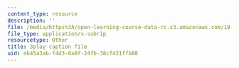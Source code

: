```yaml
---
content_type: resource
description: ''
file: /media/https%3A/open-learning-course-data-rc.s3.amazonaws.com/18-01sc-single-variable-calculus-fall-2010/eb45a3abf4d30a0f24fb38cfd21ffb88_19x213y_uk4.srt
file_type: application/x-subrip
resourcetype: Other
title: 3play caption file
uid: eb45a3ab-f4d3-0a0f-24fb-38cfd21ffb88
---
```

